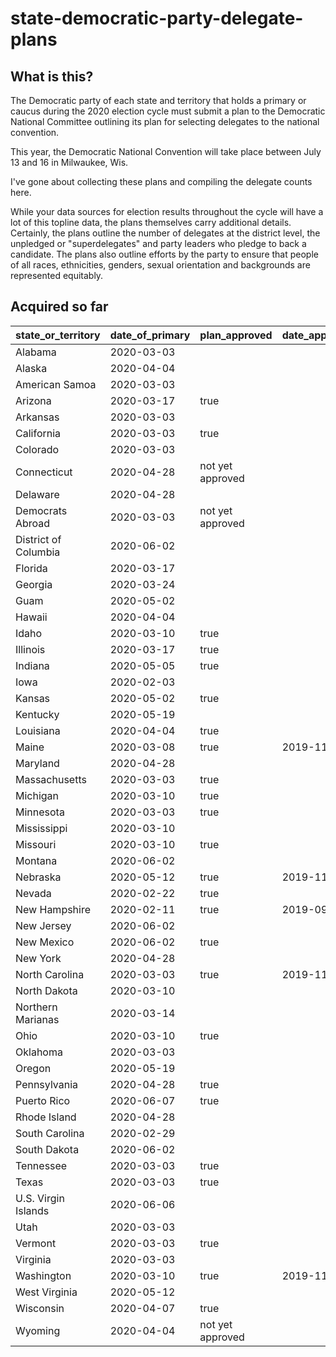 state-democratic-party-delegate-plans
=====================================

## What is this?

The Democratic party of each state and territory that holds a primary or caucus during the 2020 election cycle must submit a plan to the Democratic National Committee outlining its plan for selecting delegates to the national convention.

This year, the Democratic National Convention will take place between July 13 and 16 in Milwaukee, Wis.

I've gone about collecting these plans and compiling the delegate counts here.

While your data sources for election results throughout the cycle will have a lot of this topline data, the plans themselves carry additional details. Certainly, the plans outline the number of delegates at the district level, the unpledged or "superdelegates" and party leaders who pledge to back a candidate. The plans also outline efforts by the party to ensure that people of all races, ethnicities, genders, sexual orientation and backgrounds are represented equitably.

## Acquired so far

| state_or_territory   | date_of_primary | plan_approved    | date_approved | total_delegates |
|----------------------|-----------------|------------------|---------------|-----------------|
| Alabama              | 2020-03-03      |                  |               |                 |
| Alaska               | 2020-04-04      |                  |               |                 |
| American Samoa       | 2020-03-03      |                  |               |                 |
| Arizona              | 2020-03-17      | true             |               | 78              |
| Arkansas             | 2020-03-03      |                  |               |                 |
| California           | 2020-03-03      | true             |               | 495             |
| Colorado             | 2020-03-03      |                  |               |                 |
| Connecticut          | 2020-04-28      | not yet approved |               |                 |
| Delaware             | 2020-04-28      |                  |               |                 |
| Democrats Abroad     | 2020-03-03      | not yet approved |               |                 |
| District of Columbia | 2020-06-02      |                  |               |                 |
| Florida              | 2020-03-17      |                  |               |                 |
| Georgia              | 2020-03-24      |                  |               |                 |
| Guam                 | 2020-05-02      |                  |               |                 |
| Hawaii               | 2020-04-04      |                  |               |                 |
| Idaho                | 2020-03-10      | true             |               | 25              |
| Illinois             | 2020-03-17      | true             |               | 184             |
| Indiana              | 2020-05-05      | true             |               | 77              |
| Iowa                 | 2020-02-03      |                  |               |                 |
| Kansas               | 2020-05-02      | true             |               | 45              |
| Kentucky             | 2020-05-19      |                  |               |                 |
| Louisiana            | 2020-04-04      | true             |               | 61              |
| Maine                | 2020-03-08      | true             | 2019-11-12    | 32              |
| Maryland             | 2020-04-28      |                  |               |                 |
| Massachusetts        | 2020-03-03      | true             |               | 114             |
| Michigan             | 2020-03-10      | true             |               | 147             |
| Minnesota            | 2020-03-03      | true             |               | 91              |
| Mississippi          | 2020-03-10      |                  |               |                 |
| Missouri             | 2020-03-10      | true             |               | 78              |
| Montana              | 2020-06-02      |                  |               |                 |
| Nebraska             | 2020-05-12      | true             | 2019-11-17    | 33              |
| Nevada               | 2020-02-22      | true             |               | 48              |
| New Hampshire        | 2020-02-11      | true             | 2019-09-19    | 33              |
| New Jersey           | 2020-06-02      |                  |               |                 |
| New Mexico           | 2020-06-02      | true             |               | 40              |
| New York             | 2020-04-28      |                  |               |                 |
| North Carolina       | 2020-03-03      | true             | 2019-11-14    | 122             |
| North Dakota         | 2020-03-10      |                  |               | 18              |
| Northern Marianas    | 2020-03-14      |                  |               |                 |
| Ohio                 | 2020-03-10      | true             |               | 153             |
| Oklahoma             | 2020-03-03      |                  |               |                 |
| Oregon               | 2020-05-19      |                  |               |                 |
| Pennsylvania         | 2020-04-28      | true             |               | 210             |
| Puerto Rico          | 2020-06-07      | true             |               | 59              |
| Rhode Island         | 2020-04-28      |                  |               |                 |
| South Carolina       | 2020-02-29      |                  |               |                 |
| South Dakota         | 2020-06-02      |                  |               |                 |
| Tennessee            | 2020-03-03      | true             |               | 73              |
| Texas                | 2020-03-03      | true             |               | 262             |
| U.S. Virgin Islands  | 2020-06-06      |                  |               |                 |
| Utah                 | 2020-03-03      |                  |               |                 |
| Vermont              | 2020-03-03      | true             |               | 24              |
| Virginia             | 2020-03-03      |                  |               |                 |
| Washington           | 2020-03-10      | true             | 2019-11-01    | 107             |
| West Virginia        | 2020-05-12      |                  |               |                 |
| Wisconsin            | 2020-04-07      | true             |               | 90              |
| Wyoming              | 2020-04-04      | not yet approved |               |                 |
